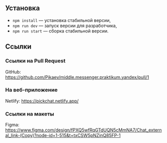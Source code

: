 ## Установка

- `npm install` — установка стабильной версии,
- `npm run dev` — запуск версии для разработчика,
- `npm run start` — сборка стабильной версии.

## **Ссылки**

### **Ссылки на Pull Request**

GitHub: https://github.com/Pikaev/middle.messenger.praktikum.yandex/pull/1

### **На веб-приложение**

Netlify: https://pickchat.netlify.app/

### **Ссылки на макеты**

Figma: https://www.figma.com/design/fPXQ5wfRqGTdUQN5cMmNA7/Chat_external_link-(Copy)?node-id=1-515&t=txCSW5pNZinQ85FP-1
